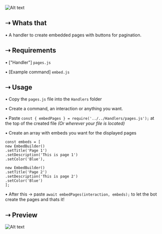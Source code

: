 ![Alt text](https://orangeferdi.at/orangecontent/uploads/2022/08/thumb.png "Thumbnail")


## ➝ Whats that
• A handler to create embedded pages with buttons for pagination. 

## ➝ Requirements
• ["Handler"] `pages.js` 

• [Example command] `embed.js`


## ➝ Usage
• Copy the `pages.js` file into the `Handlers` folder

• Create a command, an interaction or anything you want. 

• Paste `const { embedPages } = require('../../Handlers/pages.js');` at the top of the created file *(Or wherever your file is located)*

• Create an array with embeds you want for the displayed pages

```
const embeds = [ 
new EmbedBuilder()
.setTitle('Page 1')
.setDescription('This is page 1')
.setColor('Blue'), 

new EmbedBuilder()
.setTitle('Page 2')
.setDescription('This is page 2')
.setColor('Blue')
];
```

• After this -> paste  `await embedPages(interaction, embeds);` to let the bot create the pages and thats it!
 
## ➝ Preview
![Alt text](https://orangeferdi.at/orangecontent/uploads/2022/08/preview.png "Preview")
